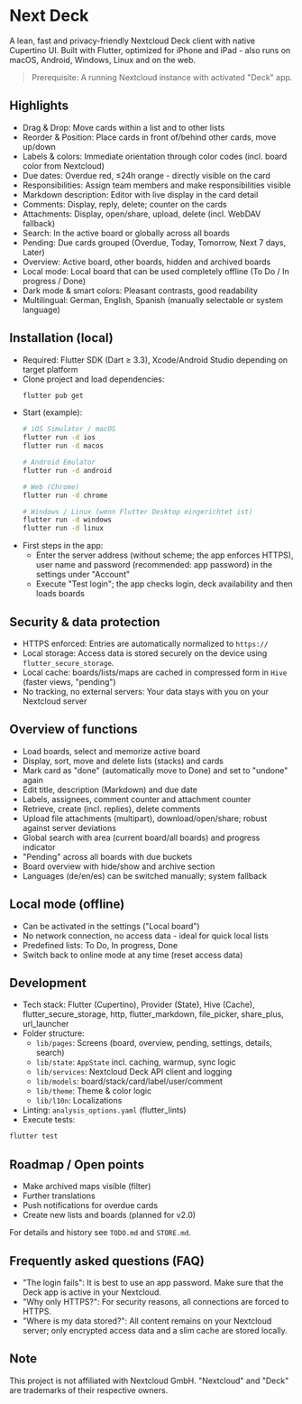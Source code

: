 # Next Deck

A lean, fast and privacy-friendly Nextcloud Deck client with native Cupertino UI. Built with Flutter, optimized for iPhone and iPad - also runs on macOS, Android, Windows, Linux and on the web.

> Prerequisite: A running Nextcloud instance with activated "Deck" app.


## Highlights

- Drag & Drop: Move cards within a list and to other lists
- Reorder & Position: Place cards in front of/behind other cards, move up/down
- Labels & colors: Immediate orientation through color codes (incl. board color from Nextcloud)
- Due dates: Overdue red, ≤24h orange - directly visible on the card
- Responsibilities: Assign team members and make responsibilities visible
- Markdown description: Editor with live display in the card detail
- Comments: Display, reply, delete; counter on the cards
- Attachments: Display, open/share, upload, delete (incl. WebDAV fallback)
- Search: In the active board or globally across all boards
- Pending: Due cards grouped (Overdue, Today, Tomorrow, Next 7 days, Later)
- Overview: Active board, other boards, hidden and archived boards
- Local mode: Local board that can be used completely offline (To Do / In progress / Done)
- Dark mode & smart colors: Pleasant contrasts, good readability
- Multilingual: German, English, Spanish (manually selectable or system language)

## Installation (local)

- Required: Flutter SDK (Dart ≥ 3.3), Xcode/Android Studio depending on target platform
- Clone project and load dependencies:
  ```bash
  flutter pub get
  ```
- Start (example):
  ```bash
  # iOS Simulator / macOS
  flutter run -d ios
  flutter run -d macos

  # Android Emulator
  flutter run -d android

  # Web (Chrome)
  flutter run -d chrome

  # Windows / Linux (wenn Flutter Desktop eingerichtet ist)
  flutter run -d windows
  flutter run -d linux
  ```
- First steps in the app:
  - Enter the server address (without scheme; the app enforces HTTPS), user name and password (recommended: app password) in the settings under "Account"
  - Execute "Test login"; the app checks login, deck availability and then loads boards


## Security & data protection

- HTTPS enforced: Entries are automatically normalized to `https://`
- Local storage: Access data is stored securely on the device using `flutter_secure_storage`.
- Local cache: boards/lists/maps are cached in compressed form in `Hive` (faster views, "pending")
- No tracking, no external servers: Your data stays with you on your Nextcloud server


## Overview of functions

- Load boards, select and memorize active board
- Display, sort, move and delete lists (stacks) and cards
- Mark card as "done" (automatically move to Done) and set to "undone" again
- Edit title, description (Markdown) and due date
- Labels, assignees, comment counter and attachment counter
- Retrieve, create (incl. replies), delete comments
- Upload file attachments (multipart), download/open/share; robust against server deviations
- Global search with area (current board/all boards) and progress indicator
- "Pending" across all boards with due buckets
- Board overview with hide/show and archive section
- Languages (de/en/es) can be switched manually; system fallback


## Local mode (offline)

- Can be activated in the settings ("Local board")
- No network connection, no access data - ideal for quick local lists
- Predefined lists: To Do, In progress, Done
- Switch back to online mode at any time (reset access data)


## Development

- Tech stack: Flutter (Cupertino), Provider (State), Hive (Cache), flutter_secure_storage, http, flutter_markdown, file_picker, share_plus, url_launcher
- Folder structure:
  - `lib/pages`: Screens (board, overview, pending, settings, details, search)
  - `lib/state`: `AppState` incl. caching, warmup, sync logic
  - `lib/services`: Nextcloud Deck API client and logging
  - `lib/models`: board/stack/card/label/user/comment
  - `lib/theme`: Theme & color logic
  - `lib/l10n`: Localizations
- Linting: `analysis_options.yaml` (flutter_lints)
- Execute tests:
 ```bash
 flutter test
 ```


## Roadmap / Open points

- Make archived maps visible (filter)
- Further translations
- Push notifications for overdue cards
- Create new lists and boards (planned for v2.0)

For details and history see `TODO.md` and `STORE.md`.


## Frequently asked questions (FAQ)

- "The login fails": It is best to use an app password. Make sure that the Deck app is active in your Nextcloud.
- "Why only HTTPS?": For security reasons, all connections are forced to HTTPS.
- "Where is my data stored?": All content remains on your Nextcloud server; only encrypted access data and a slim cache are stored locally.


## Note

This project is not affiliated with Nextcloud GmbH. "Nextcloud" and "Deck" are trademarks of their respective owners.
